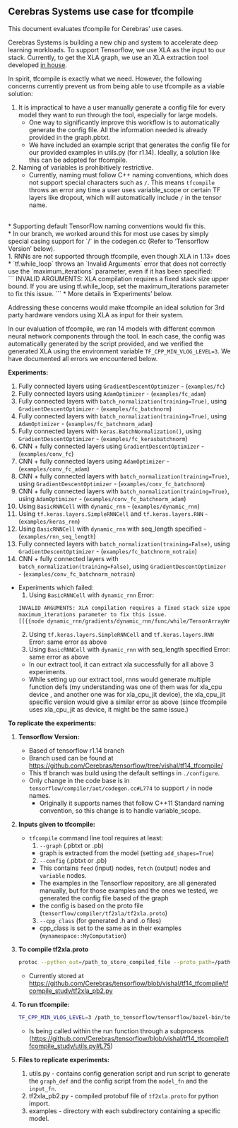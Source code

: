 ## Cerebras Systems use case for tfcompile
This document evaluates tfcompile for Cerebras’ use cases.

 Cerebras Systems is building a new chip and system to accelerate deep learning workloads. To support Tensorflow, we use XLA as the input to our stack. Currently, to get the XLA graph, we use an XLA extraction tool developed [in house](https://github.com/Cerebras/tensorflow/tree/vishal/tf14_hlopass/tensorflow/tools/xla_extract).

 In spirit, tfcompile is exactly what we need. However, the following concerns currently prevent us from being able to use tfcompile as a viable solution:
  1. It is impractical to have a user manually generate a config file for every model they want to run through the tool, especially for large models.
     * One way to significantly improve this workflow is to automatically generate the config file. All the information needed is already provided in the graph.pbtxt.<br/>
     * We have included an example script that generates the config file for our provided examples in utils.py (for r1.14). Ideally, a solution like this can be adopted for tfcompile.
  1. Naming of variables is prohibitively restrictive.<br/>
     * Currently, naming must follow C++ naming conventions, which does not support special characters such as `/`. This means `tfcompile` throws an error any time a user uses variable_scope or certain TF layers like dropout, which will automatically include `/` in the tensor name. 
<br/>
     * Supporting default TensorFlow naming conventions would fix this.<br/>
     * In our branch, we worked around this for most use cases by simply special casing support for `/` in the codegen.cc (Refer to ‘Tensorflow Version’ below).<br/>
  1. RNNs are not supported through tfcompile, even though XLA in 1.13+ does
<br/>
     *  `tf.while_loop` throws an `Invalid Arguments` error that does not correctly use the `maximum_iterations` parameter, even if it has been specified: <br/>
      ```
      INVALID ARGUMENTS: XLA compilation requires a fixed stack size upper bound. If you are using tf.while_loop, set the maximum_iterations parameter to fix this issue.
      ```
     * More details in ‘Experiments’ below.<br/>

Addressing these concerns would make tfcompile an ideal solution for 3rd party hardware vendors using XLA as input for their system.

In our evaluation of tfcompile, we ran 14 models with different common neural network components through the tool. In each case, the config was automatically generated by the script provided, and we verified the generated XLA using the environment variable `TF_CPP_MIN_VLOG_LEVEL=3`. We have documented all errors we encountered below.

**Experiments:**
1. Fully connected layers  using `GradientDescentOptimizer` - (`examples/fc`)
2. Fully connected layers using `AdamOptimizer` - (`examples/fc_adam`)
3. Fully connected layers with `batch_normalization(training=True)`, using `GradientDescentOptimizer` - (`examples/fc_batchnorm`)
4. Fully connected layers with `batch_normalization(training=True)`, using `AdamOptimizer` - (`examples/fc_batchnorm_adam`)
5. Fully connected layers with `keras.BatchNormalization()`, using `GradientDescentOptimizer` - (`examples/fc_kerasbatchnorm`)
6. CNN + fully connected layers using `GradientDescentOptimizer` - (`examples/conv_fc`)
7. CNN + fully connected layers using `AdamOptimizer` - (`examples/conv_fc_adam`)
8. CNN + fully connected layers with `batch_normalization(training=True)`, using `GradientDescentOptimizer` - (`examples/conv_fc_batchnorm`)
9. CNN + fully connected layers with `batch_normalization(training=True)`, using `AdamOptimizer` - (`examples/conv_fc_batchnorm_adam`)
10. Using `BasicRNNCell` with `dynamic_rnn` - (`examples/dynamic_rnn`)
11. Using `tf.keras.layers.SimpleRNNCell` and `tf.keras.layers.RNN` - (`examples/keras_rnn`)
12. Using `BasicRNNCell` with `dynamic_rnn` with seq_length specified - (`examples/rnn_seq_length`)
13. Fully connected layers with `batch_normalization(training=False)`, using `GradientDescentOptimizer` - (`examples/fc_batchnorm_notrain`)
14. CNN + fully connected layers with `batch_normalization(training=False)`, using `GradientDescentOptimizer` - (`examples/conv_fc_batchnorm_notrain`)

  * Experiments which failed:
    1. Using `BasicRNNCell` with `dynamic_rnn` Error:
      ```Bash
      INVALID ARGUMENTS: XLA compilation requires a fixed stack size upper bound. If you are using tf.while_loop, set the
      maximum_iterations parameter to fix this issue.
      [[{{node dynamic_rnn/gradients/dynamic_rnn/func/while/TensorArrayWrite/TensorArrayWriteV3_grad/TensorArrayReadV3/f_acc}}]]
      ```
    2. Using `tf.keras.layers.SimpleRNNCell` and `tf.keras.layers.RNN` Error: same error as above
    3. Using `BasicRNNCell` with `dynamic_rnn` with seq_length specified Error: same error as above
      * In our extract tool, it can extract xla successfully for all above 3 experiments.
      * While setting up our extract tool, rnns would generate multiple function defs (my understanding was one of them was for xla_cpu device , and another one was for xla_cpu_jit device), the xla_cpu_jit specific version would give a similar error as above (since tfcompile uses xla_cpu_jit as device, it might be the same issue.)

**To replicate the experiments:**
  1. **Tensorflow Version:**  
     * Based of tensorflow r1.14 branch
     * Branch used can be found at https://github.com/Cerebras/tensorflow/tree/vishal/tf14_tfcompile/
     *  This tf branch was build using the default settings in `./configure`.
     * Only change in the code base is in `tensorflow/compiler/aot/codegen.cc#L774` to support `/` in node names.
       * Originally it supports names that follow C++11 Standard naming convention, so this change is to handle variable_scope.

  2. **Inputs given to tfcompile:**  
     * `tfcompile` command line tool requires at least:
       1. `--graph` (.pbtxt or .pb)
         * graph is extracted from the model (setting `add_shapes=True`)
       2. `--config` (.pbtxt or .pb)
         * This contains `feed` (input) nodes, `fetch` (output) nodes and `variable` nodes.
         * The examples in the Tensorflow repository, are all generated manually, but for those examples and the ones we tested, we generated the config file based of the graph
         * the config is based on the proto file (`tensorflow/compiler/tf2xla/tf2xla.proto`)
       3. `--cpp_class` (for generated .h  and .o files)
         * cpp_class is set to the same as in their examples (`mynamespace::MyComputation`)

  3. **To compile tf2xla.proto**  
     ```Bash
     protoc --python_out=/path_to_store_compiled_file --proto_path=/path_to_tensorflow_dir/tensorflow   tensorflow/compiler/tf2xla/tf2xla.proto
     ```
     * Currently stored at https://github.com/Cerebras/tensorflow/blob/vishal/tf14_tfcompile/tfcompile_study/tf2xla_pb2.py

  4. **To run tfcompile:**  
     ```Bash
     TF_CPP_MIN_VLOG_LEVEL=3 /path_to_tensorflow/tensorflow/bazel-bin/tensorflow/compiler/aot/tfcompile --graph=graph_model_fn.pbtxt --config=config_model_fn.config.pbtxt --cpp_class="mynamespace::MyComputation"
     ```
     * Is being called within the run function through a subprocess (https://github.com/Cerebras/tensorflow/blob/vishal/tf14_tfcompile/tfcompile_study/utils.py#L75)


  5. **Files to replicate experiments:**  
     1. utils.py - contains config generation script and run script to generate the `graph_def` and the config script from the `model_fn` and the `input_fn`.
     2. tf2xla_pb2.py - compiled protobuf file of `tf2xla.proto` for python import.
     3. examples - directory with each subdirectory containing a specific model.
